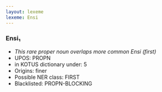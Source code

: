 ```yaml
---
layout: lexeme
lexeme: Ensi
---
```


###  Ensi₁

* _This rare proper noun overlaps more common *Ensi* (first)_
* UPOS:  PROPN
* in KOTUS dictionary under:  5
* Origins: finer 
* Possible NER class:  FIRST
* Blacklisted:  PROPN-BLOCKING

